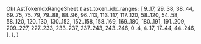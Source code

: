 Ok(
    AstTokenIdxRangeSheet {
        ast_token_idx_ranges: [
            9..17,
            29..38,
            38..44,
            69..75,
            75..79,
            79..88,
            88..96,
            96..113,
            113..117,
            117..120,
            58..120,
            54..58,
            58..120,
            120..130,
            130..152,
            152..158,
            158..169,
            169..180,
            180..191,
            191..209,
            209..227,
            227..233,
            233..237,
            237..243,
            243..246,
            0..4,
            4..17,
            17..44,
            44..246,
        ],
    },
)